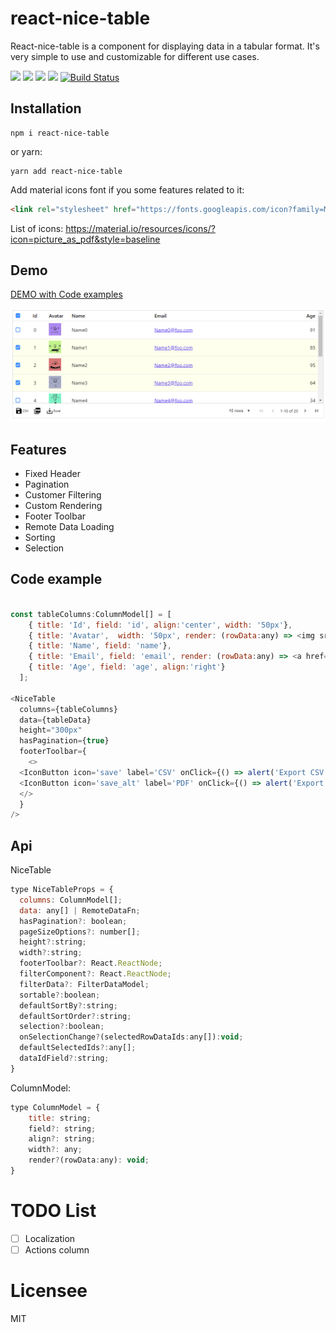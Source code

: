 # react-nice-table
React-nice-table is a component for displaying data in a tabular format. It's very simple to use and customizable for different use cases.

<a href="https://npm.im/react-nice-table"><img src="https://badgen.net/npm/license/react-nice-table"></a>
<a href="https://npm.im/react-nice-table"><img src="https://badgen.net/npm/v/react-nice-table"></a>
<a href="https://npm.im/react-nice-table"><img src="https://badgen.net/npm/dm/react-nice-table"></a>
<a href="https://bundlephobia.com/result?p=react-nice-table"><img src="https://badgen.net/bundlephobia/minzip/react-nice-table"></a>
[![Build Status](https://travis-ci.org/phamtung1/react-nice-table.svg?branch=master)](https://travis-ci.org/phamtung1/react-nice-table)

## Installation

```
npm i react-nice-table
```
or yarn:
```
yarn add react-nice-table
```
Add material icons font if you some features related to it:

```html
<link rel="stylesheet" href="https://fonts.googleapis.com/icon?family=Material+Icons" />
```

List of icons: https://material.io/resources/icons/?icon=picture_as_pdf&style=baseline
## Demo

[DEMO with Code examples](https://phamtung1.github.io/react-nice-table/storybook-static/)

![alt text](https://raw.githubusercontent.com/phamtung1/react-nice-table/master/screenshots/table1.png)

## Features
* Fixed Header
* Pagination
* Customer Filtering
* Custom Rendering
* Footer Toolbar
* Remote Data Loading 
* Sorting
* Selection

## Code example
```js

const tableColumns:ColumnModel[] = [
    { title: 'Id', field: 'id', align:'center', width: '50px'},
    { title: 'Avatar',  width: '50px', render: (rowData:any) => <img src={`https://api.adorable.io/avatars/36/${rowData.id}.png`}/>},
    { title: 'Name', field: 'name'},
    { title: 'Email', field: 'email', render: (rowData:any) => <a href={`mailto:${rowData.email}`}>{rowData.email}</a> },
    { title: 'Age', field: 'age', align:'right'}
  ];

<NiceTable 
  columns={tableColumns} 
  data={tableData} 
  height="300px"
  hasPagination={true}
  footerToolbar={
    <>
  <IconButton icon='save' label='CSV' onClick={() => alert('Export CSV')}/>
  <IconButton icon='save_alt' label='PDF' onClick={() => alert('Export PDF')}/>
  </>
  }
/>
```
## Api

NiceTable
```js
type NiceTableProps = {
  columns: ColumnModel[];
  data: any[] | RemoteDataFn;
  hasPagination?: boolean;
  pageSizeOptions?: number[];
  height?:string;
  width?:string;
  footerToolbar?: React.ReactNode;
  filterComponent?: React.ReactNode;
  filterData?: FilterDataModel;
  sortable?:boolean;
  defaultSortBy?:string;
  defaultSortOrder?:string;
  selection?:boolean;
  onSelectionChange?(selectedRowDataIds:any[]):void;
  defaultSelectedIds?:any[];
  dataIdField?:string;
}
```

ColumnModel:
```js
type ColumnModel = {
    title: string;
    field?: string;
    align?: string;
    width?: any;
    render?(rowData:any): void;
}
```

# TODO List
- [ ] Localization
- [ ] Actions column

# Licensee
MIT